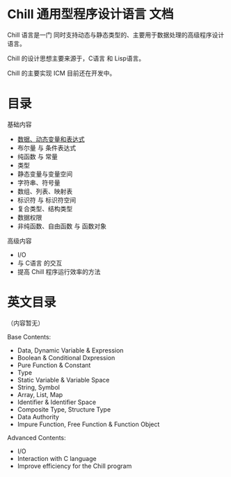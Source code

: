 # Chill 通用型程序设计语言 文档

Chill 语言是一门 同时支持动态与静态类型的、主要用于数据处理的高级程序设计语言。

Chill 的设计思想主要来源于，C语言 和 Lisp语言。

Chill 的主要实现 ICM 目前还在开发中。

# 目录

基础内容
- [数据、动态变量和表达式](https://github.com/ChillMagic/Chill-Documentation/blob/master/zh_CN/1.数据、动态变量和表达式.md)
- 布尔量 与 条件表达式
- 纯函数 与 常量
- 类型
- 静态变量与变量空间
- 字符串、符号量
- 数组、列表、映射表
- 标识符 与 标识符空间
- 复合类型、结构类型
- 数据权限
- 非纯函数、自由函数 与 函数对象

高级内容
- I/O
- 与 C语言 的交互
- 提高 Chill 程序运行效率的方法

# 英文目录

（内容暂无）

Base Contents:
- Data, Dynamic Variable & Expression
- Boolean & Conditional Dxpression
- Pure Function & Constant
- Type
- Static Variable & Variable Space
- String, Symbol
- Array, List, Map
- Identifier & Identifier Space
- Composite Type, Structure Type
- Data Authority
- Impure Function, Free Function & Function Object

Advanced Contents:
- I/O
- Interaction with C language
- Improve efficiency for the Chill program
